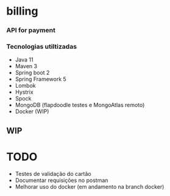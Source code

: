 # billing
### API for payment


### Tecnologias utiltizadas

- Java 11
- Maven 3
- Spring boot 2
- Spring Framework 5
- Lombok
- Hystrix
- Spock
- MongoDB (flapdoodle testes e MongoAtlas remoto)
- Docker (WIP)

## WIP

# TODO
- Testes de validação do cartão
- Documentar requisições no postman
- Melhorar uso do docker (em andamento na branch docker)